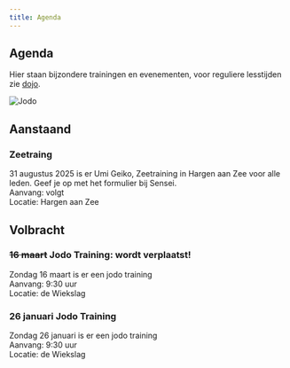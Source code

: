 ```yaml
---
title: Agenda
---
```


## Agenda

Hier staan bijzondere trainingen en evenementen, voor reguliere lesstijden zie [dojo](/dojo/).

![Jodo](https://github.com/user-attachments/assets/193a25fa-83c6-4c78-ae67-20218f3979cb)

## Aanstaand

### Zeetraing
31 augustus 2025 is er Umi Geiko, Zeetraining in Hargen aan Zee voor alle leden. Geef je op met het formulier bij Sensei.  
Aanvang: volgt  
Locatie: Hargen aan Zee

## Volbracht

### ~~16 maart~~ Jodo Training: wordt verplaatst!
Zondag 16 maart is er een jodo training  
Aanvang: 9:30 uur  
Locatie: de Wiekslag

### 26 januari Jodo Training
Zondag 26 januari is er een jodo training  
Aanvang: 9:30 uur  
Locatie: de Wiekslag
